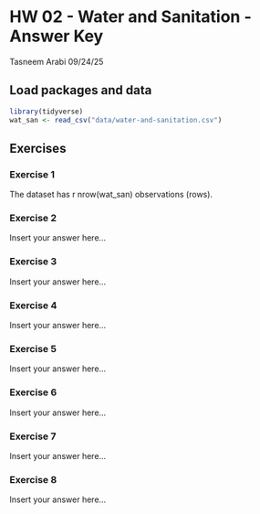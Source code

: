 HW 02 - Water and Sanitation - Answer Key
================
Tasneem Arabi
09/24/25

## Load packages and data

``` r
library(tidyverse)
wat_san <- read_csv("data/water-and-sanitation.csv")
```

## Exercises

### Exercise 1

The dataset has r nrow(wat_san) observations (rows).

### Exercise 2

Insert your answer here…

### Exercise 3

Insert your answer here…

### Exercise 4

Insert your answer here…

### Exercise 5

Insert your answer here…

### Exercise 6

Insert your answer here…

### Exercise 7

Insert your answer here…

### Exercise 8

Insert your answer here…
